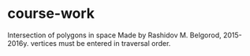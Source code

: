 # course-work
Intersection of polygons in space
Made by Rashidov M.
Belgorod, 2015-2016y.
vertices must be entered in traversal order.
